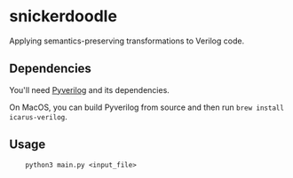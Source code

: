# snickerdoodle

Applying semantics-preserving transformations to Verilog code.

## Dependencies
You'll need [Pyverilog](https://github.com/PyHDI/Pyverilog) and its dependencies.

On MacOS, you can build Pyverilog from source and then run `brew install icarus-verilog`.

## Usage
```
    python3 main.py <input_file>
```